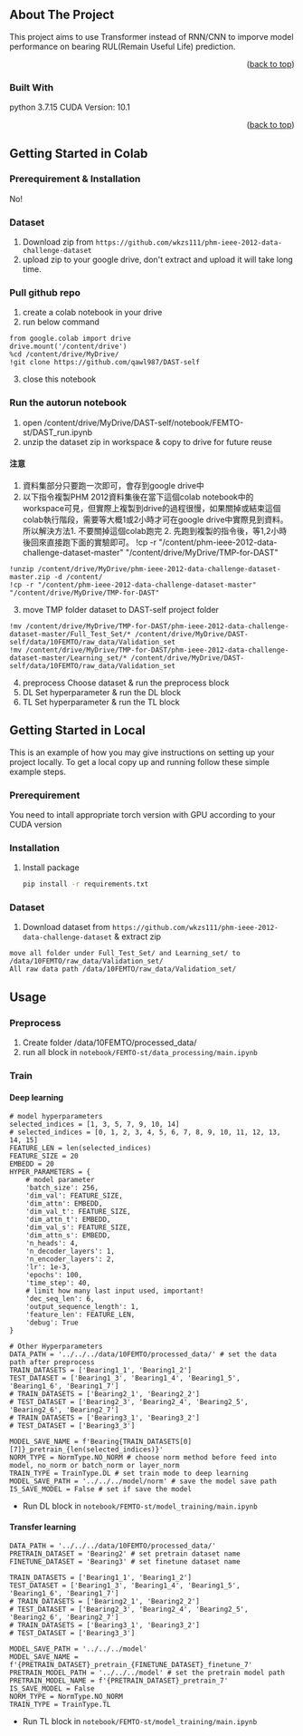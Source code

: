 <!-- Improved compatibility of back to top link: See: https://github.com/othneildrew/Best-README-Template/pull/73 -->
<a name="readme-top"></a>
<!--
*** Thanks for checking out the Best-README-Template. If you have a suggestion
*** that would make this better, please fork the repo and create a pull request
*** or simply open an issue with the tag "enhancement".
*** Don't forget to give the project a star!
*** Thanks again! Now go create something AMAZING! :D
-->



<!-- ABOUT THE PROJECT -->
## About The Project

This project aims to use Transformer instead of RNN/CNN to imporve model performance on bearing RUL(Remain Useful Life) prediction.

<p align="right">(<a href="#readme-top">back to top</a>)</p>



### Built With

python 3.7.15
CUDA Version: 10.1

<p align="right">(<a href="#readme-top">back to top</a>)</p>



<!-- GETTING STARTED -->
## Getting Started in Colab
### Prerequirement & Installation
No!
### Dataset
1. Download zip from `https://github.com/wkzs111/phm-ieee-2012-data-challenge-dataset`
2. upload zip to your google drive, don't extract and upload it will take long time.
### Pull github repo
1. create a colab notebook in your drive
2. run below command
```
from google.colab import drive
drive.mount('/content/drive')
%cd /content/drive/MyDrive/
!git clone https://github.com/qawl987/DAST-self
```
3. close this notebook
### Run the autorun notebook
1. open /content/drive/MyDrive/DAST-self/notebook/FEMTO-st/DAST_run.ipynb
2. unzip the dataset zip in workspace & copy to drive for future reuse
#### 注意
1. 資料集部分只要跑一次即可，會存到google drive中
2. 以下指令複製PHM 2012資料集後在當下這個colab notebook中的workspace可見，但實際上複製到drive的過程很慢，如果關掉或結束這個colab執行階段，需要等大概1或2小時才可在google drive中實際見到資料。所以解決方法1. 不要關掉這個colab跑完 2. 先跑到複製的指令後，等1,2小時後回來直接跑下面的實驗即可。
!cp -r "/content/phm-ieee-2012-data-challenge-dataset-master" "/content/drive/MyDrive/TMP-for-DAST"

```
!unzip /content/drive/MyDrive/phm-ieee-2012-data-challenge-dataset-master.zip -d /content/
!cp -r "/content/phm-ieee-2012-data-challenge-dataset-master" "/content/drive/MyDrive/TMP-for-DAST"
```
3. move TMP folder dataset to DAST-self project folder
```
!mv /content/drive/MyDrive/TMP-for-DAST/phm-ieee-2012-data-challenge-dataset-master/Full_Test_Set/* /content/drive/MyDrive/DAST-self/data/10FEMTO/raw_data/Validation_set
!mv /content/drive/MyDrive/TMP-for-DAST/phm-ieee-2012-data-challenge-dataset-master/Learning_set/* /content/drive/MyDrive/DAST-self/data/10FEMTO/raw_data/Validation_set
```
4. preprocess
Choose dataset & run the preprocess block
5. DL
Set hyperparameter & run the DL block
6. TL
Set hyperparameter & run the TL block
## Getting Started in Local

This is an example of how you may give instructions on setting up your project locally.
To get a local copy up and running follow these simple example steps.

### Prerequirement

You need to intall appropriate torch version with GPU according to your CUDA version

### Installation

1. Install package
   ```sh
   pip install -r requirements.txt
   ```

### Dataset

1. Download dataset from `https://github.com/wkzs111/phm-ieee-2012-data-challenge-dataset` & extract zip
```
move all folder under Full_Test_Set/ and Learning_set/ to /data/10FEMTO/raw_data/Validation_set/ 
All raw data path /data/10FEMTO/raw_data/Validation_set/
```
<!-- USAGE EXAMPLES -->
## Usage

### Preprocess

1. Create folder /data/10FEMTO/processed_data/
2. run all block in `notebook/FEMTO-st/data_processing/main.ipynb`

### Train
#### Deep learning 
```
# model hyperparameters
selected_indices = [1, 3, 5, 7, 9, 10, 14]
# selected_indices = [0, 1, 2, 3, 4, 5, 6, 7, 8, 9, 10, 11, 12, 13, 14, 15]
FEATURE_LEN = len(selected_indices)
FEATURE_SIZE = 20
EMBEDD = 20
HYPER_PARAMETERS = {
    # model parameter
    'batch_size': 256,
    'dim_val': FEATURE_SIZE,
    'dim_attn': EMBEDD,
    'dim_val_t': FEATURE_SIZE,
    'dim_attn_t': EMBEDD,
    'dim_val_s': FEATURE_SIZE,
    'dim_attn_s': EMBEDD,
    'n_heads': 4,
    'n_decoder_layers': 1,
    'n_encoder_layers': 2,
    'lr': 1e-3,
    'epochs': 100,
    'time_step': 40,
    # limit how many last input used, important!
    'dec_seq_len': 6,
    'output_sequence_length': 1,
    'feature_len': FEATURE_LEN,
    'debug': True
}
```
```
# Other Hyperparameters
DATA_PATH = '../../../data/10FEMTO/processed_data/' # set the data path after preprocess
TRAIN_DATASETS = ['Bearing1_1', 'Bearing1_2']
TEST_DATASET = ['Bearing1_3', 'Bearing1_4', 'Bearing1_5', 'Bearing1_6', 'Bearing1_7']
# TRAIN_DATASETS = ['Bearing2_1', 'Bearing2_2']
# TEST_DATASET = ['Bearing2_3', 'Bearing2_4', 'Bearing2_5', 'Bearing2_6', 'Bearing2_7']
# TRAIN_DATASETS = ['Bearing3_1', 'Bearing3_2']
# TEST_DATASET = ['Bearing3_3']

MODEL_SAVE_NAME = f'Bearing{TRAIN_DATASETS[0][7]}_pretrain_{len(selected_indices)}'
NORM_TYPE = NormType.NO_NORM # choose norm method before feed into model, no_norm or batch_norm or layer_norm
TRAIN_TYPE = TrainType.DL # set train mode to deep learning
MODEL_SAVE_PATH = '../../../model/norm' # save the model save path
IS_SAVE_MODEL = False # set if save the model
```
- Run DL block in `notebook/FEMTO-st/model_training/main.ipynb`
#### Transfer learning
```
DATA_PATH = '../../../data/10FEMTO/processed_data/'
PRETRAIN_DATASET = 'Bearing2' # set pretrain dataset name
FINETUNE_DATASET = 'Bearing3' # set finetune dataset name

TRAIN_DATASETS = ['Bearing1_1', 'Bearing1_2']
TEST_DATASET = ['Bearing1_3', 'Bearing1_4', 'Bearing1_5', 'Bearing1_6', 'Bearing1_7']
# TRAIN_DATASETS = ['Bearing2_1', 'Bearing2_2']
# TEST_DATASET = ['Bearing2_3', 'Bearing2_4', 'Bearing2_5', 'Bearing2_6', 'Bearing2_7']
# TRAIN_DATASETS = ['Bearing3_1', 'Bearing3_2']
# TEST_DATASET = ['Bearing3_3']

MODEL_SAVE_PATH = '../../../model'
MODEL_SAVE_NAME = f'{PRETRAIN_DATASET}_pretrain_{FINETUNE_DATASET}_finetune_7'
PRETRAIN_MODEL_PATH = '../../../model' # set the pretrain model path
PRETRAIN_MODEL_NAME = f'{PRETRAIN_DATASET}_pretrain_7'
IS_SAVE_MODEL = False
NORM_TYPE = NormType.NO_NORM
TRAIN_TYPE = TrainType.TL
```
- Run TL block in `notebook/FEMTO-st/model_training/main.ipynb`

